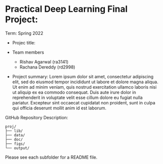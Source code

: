 # Practical Deep Learning Final Project: 

Term: Spring 2022

+ Projec title: 
+ Team members
	+ Rishav Agarwal (ra3141)
	+ Rachana Dereddy (rd2998)

+ Project summary: Lorem ipsum dolor sit amet, consectetur adipiscing elit, sed do eiusmod tempor incididunt ut labore et dolore magna aliqua. Ut enim ad minim veniam, quis nostrud exercitation ullamco laboris nisi ut aliquip ex ea commodo consequat. Duis aute irure dolor in reprehenderit in voluptate velit esse cillum dolore eu fugiat nulla pariatur. Excepteur sint occaecat cupidatat non proident, sunt in culpa qui officia deserunt mollit anim id est laborum.
	

GitHub Repository Description:

```
proj/
├── lib/
├── data/
├── doc/
├── figs/
└── output/
```

Please see each subfolder for a README file.
